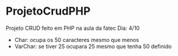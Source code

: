 # ProjetoCrudPHP
  Projeto CRUD feito em PHP na aula da fatec
  Dia: 4/10

  - Char: ocupa os 50 caracteres mesmo que menos
  - VarChar: se tiver 25 ocupara 25 mesmo que tenha 50 definido
